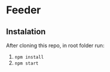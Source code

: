 # Feeder

## Instalation

After cloning this repo, in root folder run:

1. `npm install`
2. `npm start`
